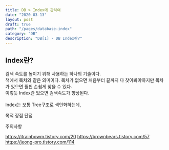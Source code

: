 ```yaml
---
title: DB > Index에 관하여
date: "2020-03-13"
layout: post
draft: true
path: "/pages/database-index"
category: "DB"
description: "DB[1] - DB Index란?"
---
```


## Index란?
검색 속도를 높이기 위해 사용하는 하나의 기술이다.<br/>
책에서 목차와 같은 의미이다. 목차가 없으면 처음부터 끝까지 다 찾아봐야하지만 목차가 있으면 훨씬 손쉽게 찾을 수 있다.<br/>
이렇듯 Index란 있으면 검색속도가 향상된다.<br/>
<br/>
Index는 보통 Tree구조로 색인화하는데, 



목적
장점
단점

주의사항

https://itrainbowm.tistory.com/20
https://brownbears.tistory.com/57
https://jeong-pro.tistory.com/114
